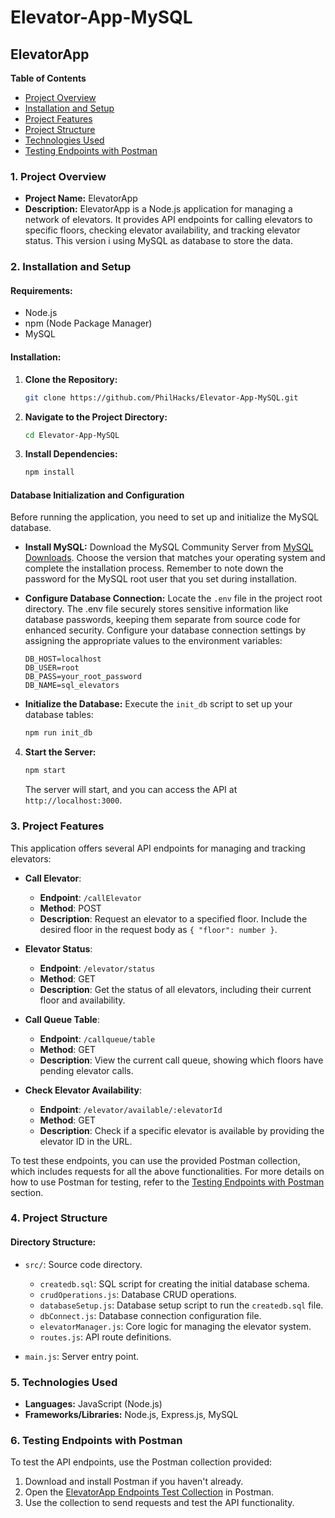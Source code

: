 # Elevator-App-MySQL

## ElevatorApp

**Table of Contents**

- [Project Overview](#project-overview)
- [Installation and Setup](#installation-and-setup)
- [Project Features](#project-features)
- [Project Structure](#project-structure)
- [Technologies Used](#technologies-used)
- [Testing Endpoints with Postman](#testing-endpoints-with-postman)

### **1. Project Overview**

- **Project Name:** ElevatorApp
- **Description:** ElevatorApp is a Node.js application for managing a network of elevators. It provides API endpoints for calling elevators to specific floors, checking elevator availability, and tracking elevator status. This version i using MySQL as database to store the data.

### **2. Installation and Setup**

#### **Requirements:**

- Node.js
- npm (Node Package Manager)
- MySQL

#### **Installation:**

1. **Clone the Repository:**
   ```bash
   git clone https://github.com/PhilHacks/Elevator-App-MySQL.git
   ```
2. **Navigate to the Project Directory:**
   ```bash
   cd Elevator-App-MySQL
   ```
3. **Install Dependencies:**
   ```bash
   npm install
   ```

#### **Database Initialization and Configuration**

Before running the application, you need to set up and initialize the MySQL database.

- **Install MySQL:**
  Download the MySQL Community Server from [MySQL Downloads](https://dev.mysql.com/downloads/mysql/). Choose the version that matches your operating system and complete the installation process. Remember to note down the password for the MySQL root user that you set during installation.

- **Configure Database Connection:**
  Locate the `.env` file in the project root directory. The .env file securely stores sensitive information like database passwords, keeping them separate from source code for enhanced security.
  Configure your database connection settings by assigning the appropriate values to the environment variables:

  ```plaintext
  DB_HOST=localhost
  DB_USER=root
  DB_PASS=your_root_password
  DB_NAME=sql_elevators
  ```

- **Initialize the Database:**
  Execute the `init_db` script to set up your database tables:
  ```bash
  npm run init_db
  ```

4. **Start the Server:**
   ```bash
   npm start
   ```
   The server will start, and you can access the API at `http://localhost:3000`.

### **3. Project Features**

This application offers several API endpoints for managing and tracking elevators:

- **Call Elevator**:
  - **Endpoint**: `/callElevator`
  - **Method**: POST
  - **Description**: Request an elevator to a specified floor. Include the desired floor in the request body as `{ "floor": number }`.
- **Elevator Status**:

  - **Endpoint**: `/elevator/status`
  - **Method**: GET
  - **Description**: Get the status of all elevators, including their current floor and availability.

- **Call Queue Table**:

  - **Endpoint**: `/callqueue/table`
  - **Method**: GET
  - **Description**: View the current call queue, showing which floors have pending elevator calls.

- **Check Elevator Availability**:
  - **Endpoint**: `/elevator/available/:elevatorId`
  - **Method**: GET
  - **Description**: Check if a specific elevator is available by providing the elevator ID in the URL.

To test these endpoints, you can use the provided Postman collection, which includes requests for all the above functionalities. For more details on how to use Postman for testing, refer to the [Testing Endpoints with Postman](#6-testing-endpoints-with-postman) section.

### **4. Project Structure**

#### **Directory Structure:**

- `src/`: Source code directory.

  - `createdb.sql`: SQL script for creating the initial database schema.
  - `crudOperations.js`: Database CRUD operations.
  - `databaseSetup.js`: Database setup script to run the `createdb.sql` file.
  - `dbConnect.js`: Database connection configuration file.
  - `elevatorManager.js`: Core logic for managing the elevator system.
  - `routes.js`: API route definitions.

- `main.js`: Server entry point.

### **5. Technologies Used**

- **Languages:** JavaScript (Node.js)
- **Frameworks/Libraries:** Node.js, Express.js, MySQL

### **6. Testing Endpoints with Postman**

To test the API endpoints, use the Postman collection provided:

1. Download and install Postman if you haven't already.
2. Open the [ElevatorApp Endpoints Test Collection](https://www.postman.com/bold-space-679599/workspace/elevator-app-endpoints-test/overview) in Postman.
3. Use the collection to send requests and test the API functionality.
